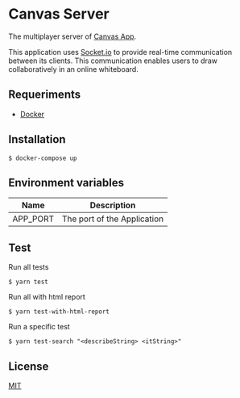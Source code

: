 
# Canvas Server

The multiplayer server of [Canvas App](https://github.com/iammateus/Canvas).

This application uses [Socket.io](https://socket.io/) to provide real-time communication between its clients. This communication enables users to draw collaboratively in an online whiteboard.

## Requeriments

-   [Docker](https://docs.docker.com/)

## Installation

    $ docker-compose up
    
## Environment variables

|Name| Description |
|--------|--|
|APP_PORT| The port of the Application |
 

## Test

Run all tests

    $ yarn test

Run all with html report

    $ yarn test-with-html-report

Run a specific test

    $ yarn test-search "<describeString> <itString>"

## License

[MIT](https://github.com/iammateus/canvas-server/blob/main/LICENSE)
